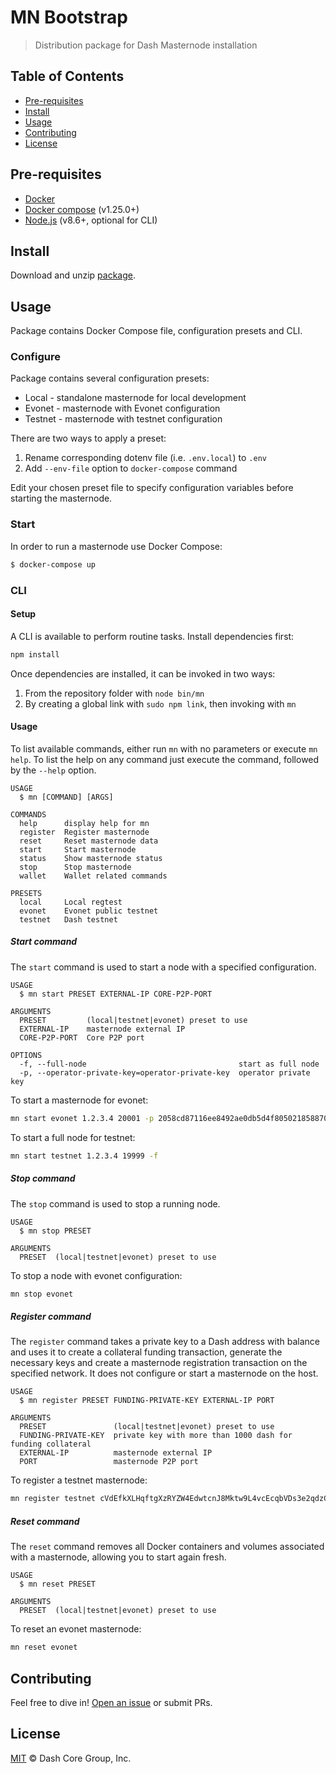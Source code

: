 # MN Bootstrap

> Distribution package for Dash Masternode installation

## Table of Contents

- [Pre-requisites](#Pre-requisites)
- [Install](#install)
- [Usage](#usage)
- [Contributing](#contributing)
- [License](#license)

## Pre-requisites

* [Docker](https://docs.docker.com/engine/installation/)
* [Docker compose](https://docs.docker.com/compose/install/) (v1.25.0+)
* [Node.js](https://nodejs.org/en/download/) (v8.6+, optional for CLI)

## Install

Download and unzip [package](https://github.com/dashevo/mn-bootstrap/archive/master.zip).

## Usage

Package contains Docker Compose file, configuration presets and CLI.

### Configure

Package contains several configuration presets:
 - Local - standalone masternode for local development
 - Evonet - masternode with Evonet configuration
 - Testnet - masternode with testnet configuration

There are two ways to apply a preset:
 1. Rename corresponding dotenv file (i.e. `.env.local`) to `.env`
 2. Add `--env-file` option to `docker-compose` command

Edit your chosen preset file to specify configuration variables before starting the masternode.

### Start

In order to run a masternode use Docker Compose:

```bash
$ docker-compose up
```

### CLI

#### Setup

A CLI is available to perform routine tasks. Install dependencies first:

```bash
npm install
```

Once dependencies are installed, it can be invoked in two ways:
 1. From the repository folder with `node bin/mn`
 2. By creating a global link with `sudo npm link`, then invoking with `mn`

#### Usage

To list available commands, either run `mn` with no parameters or execute `mn help`. To list the help on any command just execute the command, followed by the `--help` option.

```
USAGE
  $ mn [COMMAND] [ARGS]

COMMANDS
  help      display help for mn
  register  Register masternode
  reset     Reset masternode data
  start     Start masternode
  status    Show masternode status
  stop      Stop masternode
  wallet    Wallet related commands

PRESETS
  local     Local regtest
  evonet    Evonet public testnet
  testnet   Dash testnet
```

##### Start command

The `start` command is used to start a node with a specified configuration.

```
USAGE
  $ mn start PRESET EXTERNAL-IP CORE-P2P-PORT

ARGUMENTS
  PRESET         (local|testnet|evonet) preset to use
  EXTERNAL-IP    masternode external IP
  CORE-P2P-PORT  Core P2P port

OPTIONS
  -f, --full-node                                  start as full node
  -p, --operator-private-key=operator-private-key  operator private key
```

To start a masternode for evonet:

```bash
mn start evonet 1.2.3.4 20001 -p 2058cd87116ee8492ae0db5d4f8050218588701636197cfcd124dcae8986d514
```

To start a full node for testnet:

```bash
mn start testnet 1.2.3.4 19999 -f
```

##### Stop command

The `stop` command is used to stop a running node.

```
USAGE
  $ mn stop PRESET

ARGUMENTS
  PRESET  (local|testnet|evonet) preset to use
```

To stop a node with evonet configuration:

```bash
mn stop evonet
```

##### Register command

The `register` command takes a private key to a Dash address with balance and uses it to create a collateral funding transaction, generate the necessary keys and create a masternode registration transaction on the specified network. It does not configure or start a masternode on the host.

```
USAGE
  $ mn register PRESET FUNDING-PRIVATE-KEY EXTERNAL-IP PORT

ARGUMENTS
  PRESET               (local|testnet|evonet) preset to use
  FUNDING-PRIVATE-KEY  private key with more than 1000 dash for funding collateral
  EXTERNAL-IP          masternode external IP
  PORT                 masternode P2P port
```

To register a testnet masternode:

```bash
mn register testnet cVdEfkXLHqftgXzRYZW4EdwtcnJ8Mktw9L4vcEcqbVDs3e2qdzCf 1.2.3.4 19999
```

##### Reset command

The `reset` command removes all Docker containers and volumes associated with a masternode, allowing you to start again fresh.

```
USAGE
  $ mn reset PRESET

ARGUMENTS
  PRESET  (local|testnet|evonet) preset to use
```

To reset an evonet masternode:

```bash
mn reset evonet
```

## Contributing

Feel free to dive in! [Open an issue](https://github.com/dashevo/mn-bootstrap/issues/new) or submit PRs.

## License

[MIT](LICENSE) &copy; Dash Core Group, Inc.
